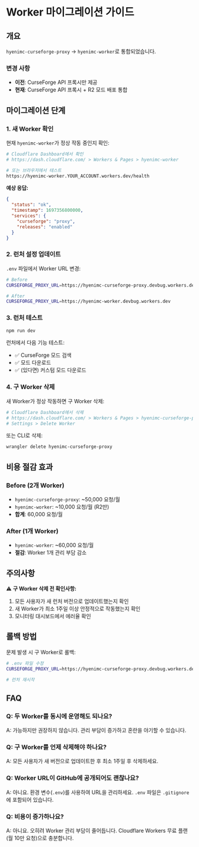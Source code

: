 # Worker 마이그레이션 가이드

## 개요

`hyenimc-curseforge-proxy` → `hyenimc-worker`로 통합되었습니다.

### 변경 사항
- **이전**: CurseForge API 프록시만 제공
- **현재**: CurseForge API 프록시 + R2 모드 배포 통합

## 마이그레이션 단계

### 1. 새 Worker 확인

현재 `hyenimc-worker`가 정상 작동 중인지 확인:

```bash
# Cloudflare Dashboard에서 확인
# https://dash.cloudflare.com/ > Workers & Pages > hyenimc-worker

# 또는 브라우저에서 테스트
https://hyenimc-worker.YOUR_ACCOUNT.workers.dev/health
```

**예상 응답:**
```json
{
  "status": "ok",
  "timestamp": 1697356800000,
  "services": {
    "curseforge": "proxy",
    "releases": "enabled"
  }
}
```

### 2. 런처 설정 업데이트

`.env` 파일에서 Worker URL 변경:

```bash
# Before
CURSEFORGE_PROXY_URL=https://hyenimc-curseforge-proxy.devbug.workers.dev

# After
CURSEFORGE_PROXY_URL=https://hyenimc-worker.devbug.workers.dev
```

### 3. 런처 테스트

```bash
npm run dev
```

런처에서 다음 기능 테스트:
- ✅ CurseForge 모드 검색
- ✅ 모드 다운로드
- ✅ (있다면) 커스텀 모드 다운로드

### 4. 구 Worker 삭제

새 Worker가 정상 작동하면 구 Worker 삭제:

```bash
# Cloudflare Dashboard에서 삭제
# https://dash.cloudflare.com/ > Workers & Pages > hyenimc-curseforge-proxy
# Settings > Delete Worker
```

또는 CLI로 삭제:

```bash
wrangler delete hyenimc-curseforge-proxy
```

## 비용 절감 효과

### Before (2개 Worker)
- `hyenimc-curseforge-proxy`: ~50,000 요청/월
- `hyenimc-worker`: ~10,000 요청/월 (R2만)
- **합계**: 60,000 요청/월

### After (1개 Worker)
- `hyenimc-worker`: ~60,000 요청/월
- **절감**: Worker 1개 관리 부담 감소

## 주의사항

⚠️ **구 Worker 삭제 전 확인사항:**

1. 모든 사용자가 새 런처 버전으로 업데이트했는지 확인
2. 새 Worker가 최소 1주일 이상 안정적으로 작동했는지 확인
3. 모니터링 대시보드에서 에러율 확인

## 롤백 방법

문제 발생 시 구 Worker로 롤백:

```bash
# .env 파일 수정
CURSEFORGE_PROXY_URL=https://hyenimc-curseforge-proxy.devbug.workers.dev

# 런처 재시작
```

## FAQ

### Q: 두 Worker를 동시에 운영해도 되나요?
A: 가능하지만 권장하지 않습니다. 관리 부담이 증가하고 혼란을 야기할 수 있습니다.

### Q: 구 Worker를 언제 삭제해야 하나요?
A: 모든 사용자가 새 버전으로 업데이트한 후 최소 1주일 후 삭제하세요.

### Q: Worker URL이 GitHub에 공개되어도 괜찮나요?
A: 아니요. 환경 변수(`.env`)를 사용하여 URL을 관리하세요. `.env` 파일은 `.gitignore`에 포함되어 있습니다.

### Q: 비용이 증가하나요?
A: 아니요. 오히려 Worker 관리 부담이 줄어듭니다. Cloudflare Workers 무료 플랜(월 10만 요청)으로 충분합니다.
